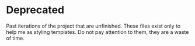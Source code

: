 # Deprecated 

Past iterations of the project that are unfinished. These files exist only to help me as styling templates. Do not pay attention to them, they are a waste of time.
